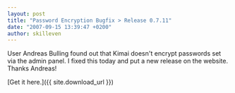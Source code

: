 ```yaml
---
layout: post
title: "Password Encryption Bugfix > Release 0.7.11"
date: "2007-09-15 13:39:47 +0200"
author: skilleven
---
```


User Andreas Bulling found out that Kimai doesn't encrypt passwords set via the admin panel.
I fixed this today and put a new release on the website. Thanks Andreas!

[Get it here.]({{ site.download_url }})
